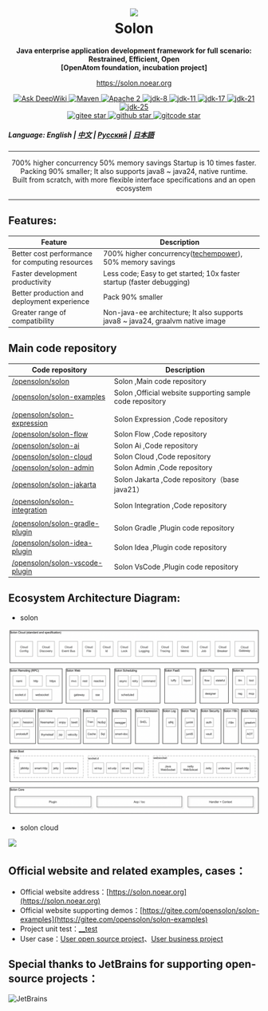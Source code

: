 <h1 align="center" style="text-align:center;">
<img src="solon_icon.png" width="128" />
<br />
Solon
</h1>
<p align="center">
	<strong>Java enterprise application development framework for full scenario: Restrained, Efficient, Open</strong>
    <br/>
    <strong>[OpenAtom foundation, incubation project]</strong>
</p>
<p align="center">
	<a href="https://solon.noear.org/">https://solon.noear.org</a>
</p>

<p align="center">
    <a target="_blank" href="https://deepwiki.com/opensolon/solon">
        <img src="https://deepwiki.com/badge.svg" alt="Ask DeepWiki" />
    </a>
    <a target="_blank" href="https://central.sonatype.com/search?q=org.noear%3Asolon-parent">
        <img src="https://img.shields.io/maven-central/v/org.noear/solon.svg?label=Maven%20Central" alt="Maven" />
    </a>
    <a target="_blank" href="LICENSE">
		<img src="https://img.shields.io/:License-Apache2-blue.svg" alt="Apache 2" />
	</a>
    <a target="_blank" href="https://www.oracle.com/java/technologies/javase/javase-jdk8-downloads.html">
		<img src="https://img.shields.io/badge/JDK-8-green.svg" alt="jdk-8" />
	</a>
    <a target="_blank" href="https://www.oracle.com/java/technologies/javase/jdk11-archive-downloads.html">
		<img src="https://img.shields.io/badge/JDK-11-green.svg" alt="jdk-11" />
	</a>
    <a target="_blank" href="https://www.oracle.com/java/technologies/javase/jdk17-archive-downloads.html">
		<img src="https://img.shields.io/badge/JDK-17-green.svg" alt="jdk-17" />
	</a>
    <a target="_blank" href="https://www.oracle.com/java/technologies/javase/jdk21-archive-downloads.html">
		<img src="https://img.shields.io/badge/JDK-21-green.svg" alt="jdk-21" />
	</a>
    <a target="_blank" href="https://www.oracle.com/java/technologies/downloads/">
		<img src="https://img.shields.io/badge/JDK-25-green.svg" alt="jdk-25" />
	</a>
    <br />
    <a target="_blank" href='https://gitee.com/opensolon/solon/stargazers'>
		<img src='https://gitee.com/opensolon/solon/badge/star.svg?theme=gvp' alt='gitee star'/>
	</a>
    <a target="_blank" href='https://github.com/opensolon/solon/stargazers'>
		<img src="https://img.shields.io/github/stars/opensolon/solon.svg?style=flat&logo=github" alt="github star"/>
	</a>
    <a target="_blank" href='https://gitcode.com/opensolon/solon/stargazers'>
		<img src='https://gitcode.com/opensolon/solon/star/badge.svg' alt='gitcode star'/>
	</a>
</p>


##### Language: English | [中文](README_CN.md) | [Русский](README_RU.md) | [日本語](README_JP.md)

<hr />

<p align="center">
700% higher concurrency 50% memory savings Startup is 10 times faster. Packing 90% smaller; It also supports java8 ~ java24, native runtime.
<br/>
Built from scratch, with more flexible interface specifications and an open ecosystem
</p>

<hr />

## Features:

| Feature                                           | Description                                                                                                                               | 
|---------------------------------------------------|-------------------------------------------------------------------------------------------------------------------------------------------| 
| Better cost performance for computing resources   | 700% higher concurrency([techempower](https://www.techempower.com/benchmarks/#hw=ph&test=plaintext&section=data-r23)), 50% memory savings |
| Faster development productivity                   | Less code; Easy to get started; 10x faster startup (faster debugging)                                                                     |
| Better production and deployment experience       | Pack 90% smaller                                                                                                                          |
| Greater range of compatibility                    | Non-java-ee architecture; It also supports java8 ~ java24, graalvm native image                                                           |


## Main code repository


| Code repository                                                   | Description                                               | 
|-------------------------------------------------------------------|-----------------------------------------------------------| 
| [/opensolon/solon](../../../../opensolon/solon)                   | Solon ,Main code repository                               | 
| [/opensolon/solon-examples](../../../../opensolon/solon-examples) | Solon ,Official website supporting sample code repository |
|                                                                   |                                                           |
| [/opensolon/solon-expression](../../../../opensolon/solon-expression)                    | Solon Expression ,Code repository                         | 
| [/opensolon/solon-flow](../../../../opensolon/solon-flow)                    | Solon Flow ,Code repository                               | 
| [/opensolon/solon-ai](../../../../opensolon/solon-ai)                        | Solon Ai ,Code repository                                 |
| [/opensolon/solon-cloud](../../../../opensolon/solon-cloud)                  | Solon Cloud ,Code repository                              | 
| [/opensolon/solon-admin](../../../../opensolon/solon-admin)                  | Solon Admin ,Code repository                              | 
| [/opensolon/solon-jakarta](../../../../opensolon/solon-jakarta)              | Solon Jakarta ,Code repository（base java21）               | 
| [/opensolon/solon-integration](../../../../opensolon/solon-integration)      | Solon Integration ,Code repository                        | 
|                                                                   |                                                           |
| [/opensolon/solon-gradle-plugin](../../../../opensolon/solon-gradle-plugin)  | Solon Gradle ,Plugin code repository                      | 
| [/opensolon/solon-idea-plugin](../../../../opensolon/solon-idea-plugin)      | Solon Idea ,Plugin code repository                        | 
| [/opensolon/solon-vscode-plugin](../../../../opensolon/solon-vscode-plugin)  | Solon VsCode ,Plugin code repository                      | 


## Ecosystem Architecture Diagram:

* solon

<img src="solon_schema.png" width="700" />

* solon cloud

<img src="solon_cloud_schema.png" width="700" />

## Official website and related examples, cases：

* Official website address：[https://solon.noear.org](https://solon.noear.org)
* Official website supporting demos：[https://gitee.com/opensolon/solon-examples](https://gitee.com/opensolon/solon-examples)
* Project unit test：[__test](./__test/)
* User case：[User open source project](https://solon.noear.org/article/555)、[User business project](https://solon.noear.org/article/cases)

## Special thanks to JetBrains for supporting open-source projects：

<a href="https://jb.gg/OpenSourceSupport">
  <img src="https://user-images.githubusercontent.com/8643542/160519107-199319dc-e1cf-4079-94b7-01b6b8d23aa6.png" align="left" height="100" width="100"  alt="JetBrains">
</a>

